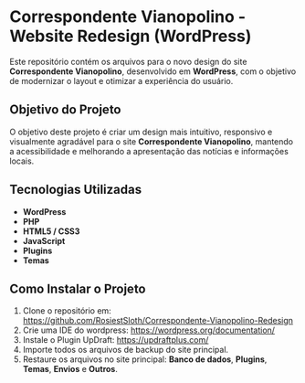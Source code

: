 # Correspondente Vianopolino - Website Redesign (WordPress)

Este repositório contém os arquivos para o novo design do site **Correspondente Vianopolino**, desenvolvido em **WordPress**, com o objetivo de modernizar o layout e otimizar a experiência do usuário.

## Objetivo do Projeto

O objetivo deste projeto é criar um design mais intuitivo, responsivo e visualmente agradável para o site **Correspondente Vianopolino**, mantendo a acessibilidade e melhorando a apresentação das notícias e informações locais.

## Tecnologias Utilizadas

- **WordPress**
- **PHP**
- **HTML5 / CSS3**
- **JavaScript**
- **Plugins**
- **Temas**

## Como Instalar o Projeto

1. Clone o repositório em: https://github.com/RosiestSloth/Correspondente-Vianopolino-Redesign
2. Crie uma IDE do wordpress: https://wordpress.org/documentation/
3. Instale o Plugin UpDraft: https://updraftplus.com/
4. Importe todos os arquivos de backup do site principal.
5. Restaure os arquivos no site principal: **Banco de dados**, **Plugins**, **Temas**, **Envios** e **Outros**.


